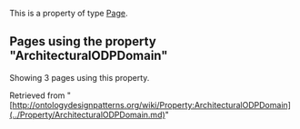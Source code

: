 This is a property of type [Page](../Type/Page.md "Type:Page").




  


## Pages using the property "ArchitecturalODPDomain"


Showing 3 pages using this property.



Retrieved from "[http://ontologydesignpatterns.org/wiki/Property:ArchitecturalODPDomain](../Property/ArchitecturalODPDomain.md)"